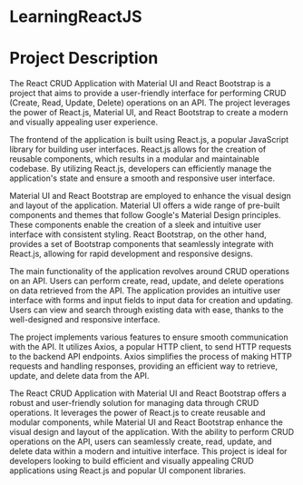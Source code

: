 # LearningReactJS
# Project Description <br>
The React CRUD Application with Material UI and React Bootstrap is a project that aims to provide a user-friendly interface for performing CRUD (Create, Read, Update, Delete) operations on an API. The project leverages the power of React.js, Material UI, and React Bootstrap to create a modern and visually appealing user experience.

The frontend of the application is built using React.js, a popular JavaScript library for building user interfaces. React.js allows for the creation of reusable components, which results in a modular and maintainable codebase. By utilizing React.js, developers can efficiently manage the application's state and ensure a smooth and responsive user interface.

Material UI and React Bootstrap are employed to enhance the visual design and layout of the application. Material UI offers a wide range of pre-built components and themes that follow Google's Material Design principles. These components enable the creation of a sleek and intuitive user interface with consistent styling. React Bootstrap, on the other hand, provides a set of Bootstrap components that seamlessly integrate with React.js, allowing for rapid development and responsive designs.

The main functionality of the application revolves around CRUD operations on an API. Users can perform create, read, update, and delete operations on data retrieved from the API. The application provides an intuitive user interface with forms and input fields to input data for creation and updating. Users can view and search through existing data with ease, thanks to the well-designed and responsive interface.

The project implements various features to ensure smooth communication with the API. It utilizes Axios, a popular HTTP client, to send HTTP requests to the backend API endpoints. Axios simplifies the process of making HTTP requests and handling responses, providing an efficient way to retrieve, update, and delete data from the API.

The React CRUD Application with Material UI and React Bootstrap offers a robust and user-friendly solution for managing data through CRUD operations. It leverages the power of React.js to create reusable and modular components, while Material UI and React Bootstrap enhance the visual design and layout of the application. With the ability to perform CRUD operations on the API, users can seamlessly create, read, update, and delete data within a modern and intuitive interface. This project is ideal for developers looking to build efficient and visually appealing CRUD applications using React.js and popular UI component libraries.
